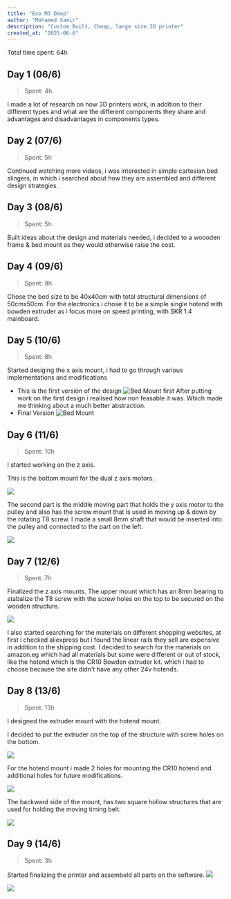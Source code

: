 ```yaml
---
title: "Eco M3 Deep"
author: "Mohamed Samir"
description: "Custom Built, Cheap, large size 3D printer"
created_at: "2025-06-6"
---
```


Total time spent: 64h

## Day 1 (06/6) 
> Spent: 4h

I made a lot of research on how 3D printers work, in addition to their different types and what are the different components they share and advantages and disadvantages in components types.

## Day 2 (07/6)
> Spent: 5h

Continued watching more videos, i was interested in simple cartesian bed slingers, in which i searched about how they are assembled and different design strategies.

## Day 3 (08/6)
> Spent: 5h

Built ideas about the design and materials needed, i decided to a woooden frame & bed mount as they would otherwise raise the cost.
## Day 4 (09/6)
> Spent: 9h

Chose the bed size to be 40x40cm with total structural dimensions of 50cmx50cm.
For the electronics i chose it to be a simple single hotend with bowden extruder as i focus more on speed printing, with SKR 1.4 mainboard. 
## Day 5 (10/6)
> Spent: 8h

Started desiging the x axis mount, i had to go through various implementations and modifications 

- This is the first version of the design
![Bed Mount first](./Images/BedMount_V1.png)
After putting work on the first design i realised how non feasable it was. Which made me thinking about a much better abstraction. 
- Final Version
![Bed Mount](./Images/Bed%20Mount.png)

## Day 6 (11/6)
> Spent: 10h

I started working on the z axis.

This is the bottom mount for the dual z axis motors.

![](./Images/Bottom%20Mount%20Z%20axis.png)

The second part is the middle moving part that holds the y axis motor to the pulley and also has the screw mount that is used in moving up & down by the rotating T8 screw. I made a small 8mm shaft that would be inserted into the pulley and connected to the part on the left.

![](./Images/Middle%20Mount%20Z%20axis.png)

## Day 7 (12/6)
> Spent: 7h

Finalized the z axis mounts. The upper mount which has an 8mm bearing to stabalize the T8 screw with the screw holes on the top to be secured on the wooden structure. 

![](./Images/Upper%20Mount%20Z%20axis.png)

I also started searching for the materials on different shopping websites, at first i checked aliexpress but i found the linear rails they sell are expensive in addition to the shipping cost. I decided to search for the materials on amazon.eg which had all materials but some were different or out of stock, like the hotend which is the CR10 Bowden extruder kit. which i had to choose because the site didn't have any other 24v hotends.

## Day 8 (13/6)
> Spent: 13h

I designed the extruder mount with the hotend mount.

I decided to put the extruder on the top of the structure with screw holes on the bottom.

![](./Images/Remote%20Extruder%20Mount.png)

For the hotend mount i made 2 holes for mounting the CR10 hotend and additional holes for future modifications.

![](./Images/Hot%20End%20Mount.png)

 The backward side of the mount, has two square hollow structures that are used for holding the moving timing belt.

![](/Images/Hot%20End%20Mount%202.png)
## Day 9 (14/6)
> Spent: 3h

Started finalizing the printer and assembeld all parts on the software.
![](./Images/ThePrinter.png)

![](./Images/ThePrinter%202.png)